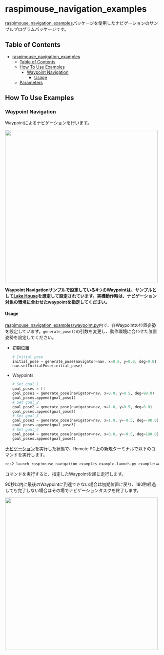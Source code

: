 # raspimouse_navigation_examples

[raspimouse_navigation_examples](./../raspimouse_navigation_examples)パッケージを使用したナビゲーションのサンプルプログラムパッケージです。

## Table of Contents

- [raspimouse\_navigation\_examples](#raspimouse_navigation_examples)
  - [Table of Contents](#table-of-contents)
  - [How To Use Examples](#how-to-use-examples)
    - [Waypoint Navigation](#waypoint-navigation)
      - [Usage](#usage)
  - [Parameters](#parameters)

## How To Use Examples

### Waypoint Navigation

Waypointによるナビゲーションを行います。

[<img src=https://rt-net.github.io/images/raspberry-pi-mouse/raspimouse_waypoint_navigation_short.gif width=500 />](https://www.youtube.com/watch?v=k2rlcGPZG1M)

**Waypoint Navigationサンプルで設定している4つのWaypointは、サンプルとして[Lake House](https://app.gazebosim.org/OpenRobotics/fuel/models/Lake%20House)を想定して設定されています。実機動作時は、ナビゲーション対象の環境に合わせたwaypointを指定してください。**

#### Usage

[raspimouse_navigation_examples/waypoint.py](./raspimouse_navigation_examples/waypoint.py)内で、各Waypointの位置姿勢を設定しています。`generate_pose()`の引数を変更し、動作環境に合わせた位置姿勢を設定してください。

- 初期位置

  ```python
  # Initial pose
  initial_pose = generate_pose(navigator=nav, x=0.0, y=0.0, deg=0.0)
  nav.setInitialPose(initial_pose)
  ```

- Waypoints

  ```python
  # Set goal_1
  goal_poses = []
  goal_pose1 = generate_pose(navigator=nav, x=0.0, y=0.5, deg=90.0)
  goal_poses.append(goal_pose1)
  # Set goal_2
  goal_pose2 = generate_pose(navigator=nav, x=1.0, y=0.5, deg=0.0)
  goal_poses.append(goal_pose2)
  # Set goal_3
  goal_pose3 = generate_pose(navigator=nav, x=1.0, y=-0.5, deg=-90.0)
  goal_poses.append(goal_pose3)
  # Set goal_4
  goal_pose4 = generate_pose(navigator=nav, x=0.0, y=-0.5, deg=180.0)
  goal_poses.append(goal_pose4)
  ```

[ナビゲーション](../raspimouse_navigation/README.md#navigation)を実行した状態で、Remote PC上の新規ターミナルで以下のコマンドを実行します。

```bash
ros2 launch raspimouse_navigation_examples example.launch.py example:=waypoint
```

コマンドを実行すると、指定したWaypointを順に走行します。

90秒以内に最後のWaypointに到達できない場合は初期位置に戻り、180秒経過しても完了しない場合はその場でナビゲーションタスクを終了します。

<img src=https://rt-net.github.io/images/raspberry-pi-mouse/raspimouse_waypoint_navigation_rviz.png width=500 />
